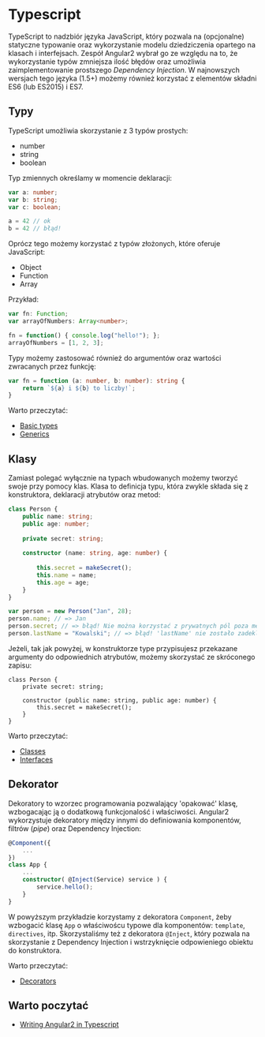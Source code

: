 # Typescript

TypeScript to nadzbiór języka JavaScript, który pozwala na (opcjonalne) statyczne typowanie oraz wykorzystanie modelu dziedziczenia opartego na klasach i interfejsach.
Zespół Angular2 wybrał go ze względu na to, że wykorzystanie typów zmniejsza ilość błędów oraz umożliwia zaimplementowanie prostszego *Dependency Injection*. 
W najnowszych wersjach tego języka (1.5+) możemy również korzystać z elementów składni ES6 (lub ES2015) i ES7.

## Typy

TypeScript umożliwia skorzystanie z 3 typów prostych:

* number
* string
* boolean

Typ zmiennych określamy w momencie deklaracji:
```typescript
var a: number;
var b: string;
var c: boolean;

a = 42 // ok
b = 42 // błąd!
```

Oprócz tego możemy korzystać z typów złożonych, które oferuje JavaScript:

* Object
* Function
* Array

Przykład:

```typescript
var fn: Function;
var arrayOfNumbers: Array<number>;

fn = function() { console.log("hello!"); };
arrayOfNumbers = [1, 2, 3];
```

Typy możemy zastosować również do argumentów oraz wartości zwracanych przez funkcję:

```typescript
var fn = function (a: number, b: number): string {
    return `${a} i ${b} to liczby!`;
}
```

Warto przeczytać:

* [Basic types](http://www.typescriptlang.org/Handbook#basic-types)
* [Generics](http://www.typescriptlang.org/Handbook#generics)

## Klasy

Zamiast polegać wyłącznie na typach wbudowanych możemy tworzyć swoje przy pomocy klas. 
Klasa to definicja typu, która zwykle składa się z konstruktora, deklaracji atrybutów oraz metod:

```typescript
class Person {
    public name: string;
    public age: number;
    
    private secret: string;
     
    constructor (name: string, age: number) {
        
        this.secret = makeSecret();
        this.name = name;
        this.age = age;
    } 
}

var person = new Person("Jan", 28);
person.name; // => Jan 
person.secret; // => błąd! Nie można korzystać z prywatnych pól poza metodami klasy
person.lastName = "Kowalski"; // => błąd! 'lastName' nie zostało zadeklarowane jako atrybut typu 'Person'
```

Jeżeli, tak jak powyżej, w konstruktorze type przypisujesz przekazane argumenty do odpowiednich atrybutów, możemy skorzystać ze skróconego zapisu:
 
```typescipt
class Person {
    private secret: string;
     
    constructor (public name: string, public age: number) {
        this.secret = makeSecret();
    } 
}
```

Warto przeczytać:

* [Classes](http://www.typescriptlang.org/Handbook#classes)
* [Interfaces](http://www.typescriptlang.org/Handbook#interfaces)


## Dekorator

Dekoratory to wzorzec programowania pozwalający 'opakować' klasę, wzbogacając ją o dodatkową funkcjonalość i właściwości. 
Angular2 wykorzystuje dekoratory między innymi do definiowania komponentów, filtrów (*pipe*) oraz Dependency Injection:


```typescript
@Component({
    ...
})
class App {
    ...
    constructor( @Inject(Service) service ) {
        service.hello();
    }
}
```

W powyższym przykładzie korzystamy z dekoratora `Component`, żeby wzbogacić klasę `App` o właściwoścu typowe dla komponentów: `template`, `directives`, itp.
Skorzystaliśmy też z dekoratora `@Inject`, który pozwala na skorzystanie z Dependency Injection i wstrzyknięcie odpowieniego obiektu do konstruktora.

Warto przeczytać:

* [Decorators](https://github.com/Microsoft/TypeScript/wiki/What's-new-in-TypeScript#decorators)
## Warto poczytać

* [Writing Angular2 in Typescript](http://victorsavkin.com/post/123555572351/writing-angular-2-in-typescript)
